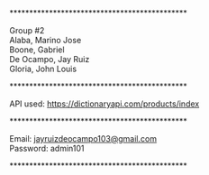 *********************************************<br>  

Group #2<br> 
Alaba, Marino Jose<br> 
Boone, Gabriel<br> 
De Ocampo, Jay Ruiz<br> 
Gloria, John Louis<br> 

*********************************************<br>  

API used: https://dictionaryapi.com/products/index

*********************************************<br>  

Email: jayruizdeocampo103@gmail.com<br> 
Password: admin101<br> 

*********************************************<br> 
